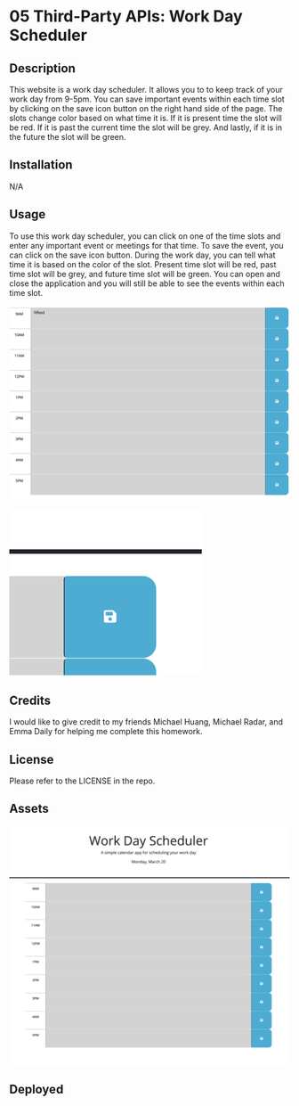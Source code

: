 # 05 Third-Party APIs: Work Day Scheduler

## Description

This website is a work day scheduler. It allows you to to keep track of your work day from 9-5pm. You can save important events within each time slot by clicking on the save icon button on the right hand side of the page. The slots change color based on what time it is. If it is present time the slot will be red. If it is past the current time the slot will be grey. And lastly, if it is in the future the slot will be green. 
## Installation

N/A

## Usage

To use this work day scheduler, you can click on one of the time slots and enter any important event or meetings for that time. To save the event, you can click on the save icon button. During the work day, you can tell what time it is based on the color of the slot. Present time slot will be red, past time slot will be grey, and future time slot will be green. You can open and close the application and you will still be able to see the events within each time slot. 

![alt](./Assets/screenshots/Screenshot%202023-03-20%20at%208.31.59%20PM.png)

![alt](./Assets/screenshots/Screenshot%202023-03-20%20at%208.31.46%20PM.png)

## Credits

I would like to give credit to my friends Michael Huang, Michael Radar, and Emma Daily for helping me complete this homework.  

## License

Please refer to the LICENSE in the repo.

## Assets
![alt](./Assets/screenshots/Screenshot%202023-03-20%20at%208.16.19%20PM.png)
## Deployed



